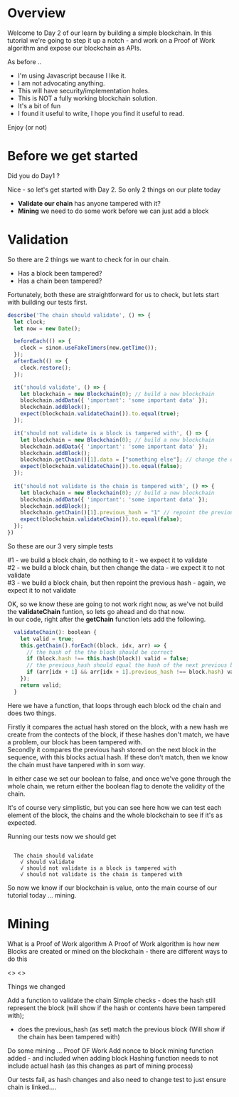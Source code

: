 Overview
==
Welcome to Day 2 of our learn by building a simple blockchain.  In this tutorial we're going to step it up a notch - and work on a Proof of Work algorithm and expose our blockchain as APIs.

As before ..

* I'm using Javascript because I like it.
* I am not advocating anything.
* This will have security/implementation holes.
* This is NOT a fully working blockchain solution.
* It's a bit of fun
* I found it useful to write, I hope you find it useful to read.

Enjoy (or not)

Before we get started
==
Did you do Day1 ?

Nice - so let's get started with Day 2.  So only 2 things on our plate today 
* **Validate our chain** has anyone tampered with it?
* **Mining** we need to do some work before we can just add a block  

Validation
==
So there are 2 things we want to check for in our chain.
* Has a block been tampered?
* Has a chain been tampered?

Fortunately, both these are straightforward for us to check, but lets start with building our tests first.

```Javascript
describe('The chain should validate', () => {
  let clock;
  let now = new Date();

  beforeEach(() => {
    clock = sinon.useFakeTimers(now.getTime());
  });
  afterEach(() => {
    clock.restore();
  });

  it('should validate', () => {
    let blockchain = new Blockchain(0); // build a new blockchain
    blockchain.addData({ 'important': 'some important data' });
    blockchain.addBlock();
    expect(blockchain.validateChain()).to.equal(true);
  });

  it('should not validate is a block is tampered with', () => {
    let blockchain = new Blockchain(0); // build a new blockchain
    blockchain.addData({ 'important': 'some important data' });
    blockchain.addBlock();
    blockchain.getChain()[1].data = ["something else"]; // change the data
    expect(blockchain.validateChain()).to.equal(false);
  });
  
  it('should not validate is the chain is tampered with', () => {
    let blockchain = new Blockchain(0); // build a new blockchain
    blockchain.addData({ 'important': 'some important data' });
    blockchain.addBlock();
    blockchain.getChain()[1].previous_hash = "1" // repoint the previous hash
    expect(blockchain.validateChain()).to.equal(false);
  });
})
```
So these are our 3 very simple tests

#1 - we build a block chain, do nothing to it - we expect it to validate  
#2 - we build a block chain, but then change the data - we expect it to not validate  
#3 - we build a block chain, but then repoint the previous hash - again, we expect it to not validate

OK, so we know these are going to not work right now, as we've not build the **validateChain** funtion, so lets go ahead and do that now.  
In our code, right after the **getChain** function lets add the following.

```Javascript
  validateChain(): boolean {
    let valid = true;
    this.getChain().forEach((block, idx, arr) => {
      // the hash of the the block should be correct
      if (block.hash !== this.hash(block)) valid = false;
      // the previous_hash should equal the hash of the next previous bloack
      if (arr[idx + 1] && arr[idx + 1].previous_hash !== block.hash) valid = false;
    });
    return valid;
  }
```

Here we have a function, that loops through each block od the chain and does two things.

Firstly it compares the actual hash stored on the block, with a new hash we create from the contects of the block, if these hashes don't match, we have a problem, our block has been tampered with.  
Secondly it compares the previous hash stored on the next block in the sequence, with this blocks actual hash.  If these don't match, then we know the chain must have tanpered with in som way.

In either case we set our boolean to false, and once we've gone through the whole chain, we return either the boolean flag to denote the validity of the chain.

It's of course very simplistic, but you can see here how we can test each element of the block, the chains and the whole blockchain to see if it's as expected.

Running our tests now we should get
```

  The chain should validate
    √ should validate
    √ should not validate is a block is tampered with
    √ should not validate is the chain is tampered with

```
So now we know if our blockchain is value, onto the main course of our tutorial today ... mining.

Mining
==
What is a Proof of Work algorithm
A Proof of Work algorithm is how new Blocks are created or mined on the blockchain - there are different ways to do this

<<PICTURE NEEDED>>  <<and links to other sites on BC PoW>>

Things we changed

Add a function to validate the chain
Simple checks - does the hash still represent the block (will show if the hash or contents have been tampered with); 
- does the previous_hash (as set) match the previous block (Will show if the chain has been tampered with)

Do some mining ... Proof OF Work
Add nonce to block 
mining function added - and included when adding block
Hashing function needs to not include actual hash (as this changes as part of mining process)

Our tests fail, as hash changes and also need to change test to just ensure chain is linked....



